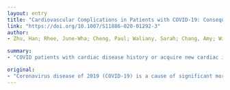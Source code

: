 ```yaml
---
layout: entry
title: "Cardiovascular Complications in Patients with COVID-19: Consequences of Viral Toxicities and Host Immune Response"
link: "https://doi.org/10.1007/S11886-020-01292-3"
author:
- Zhu, Han; Rhee, June-Wha; Cheng, Paul; Waliany, Sarah; Chang, Amy; Witteles, Ronald M.; Maecker, Holden; Davis, Mark M.; Nguyen, Patricia K.; Wu, Sean M.

summary:
- "COVID patients with cardiac disease history or acquire new cardiac injury are at an increased risk for in-hospital morbidity and mortality. More studies are needed to address the mechanism of cardiotoxicity and the treatments that can minimize permanent damage to the cardiovascular system. The mechanism of injury remains unclear. A number of studies have reported an epidemiological association between history of cardiac disease and worsened outcome. Development of new onset myocardial injury also increases mortality."

original:
- "Coronavirus disease of 2019 (COVID-19) is a cause of significant morbidity and mortality worldwide. While cardiac injury has been demonstrated in critically ill COVID-19 patients, the mechanism of injury remains unclear. Here, we review our current knowledge of the biology of SARS-CoV-2 and the potential mechanisms of myocardial injury due to viral toxicities and host immune responses. A number of studies have reported an epidemiological association between history of cardiac disease and worsened outcome during COVID infection. Development of new onset myocardial injury during COVID-19 also increases mortality. While limited data exist, potential mechanisms of cardiac injury include direct viral entry through the angiotensin-converting enzyme 2 (ACE2) receptor and toxicity in host cells, hypoxia-related myocyte injury, and immune-mediated cytokine release syndrome. Potential treatments for reducing viral infection and excessive immune responses are also discussed. COVID patients with cardiac disease history or acquire new cardiac injury are at an increased risk for in-hospital morbidity and mortality. More studies are needed to address the mechanism of cardiotoxicity and the treatments that can minimize permanent damage to the cardiovascular system."
---
```


